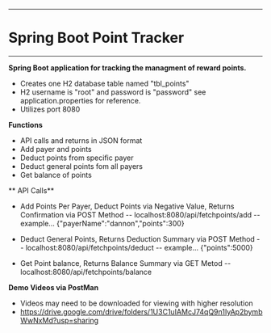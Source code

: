 ------------
# Spring Boot Point Tracker
------------

**Spring Boot application for tracking the managment of reward points.**
- Creates one H2 database table named "tbl_points"
- H2 username is "root" and password is "password" see application.properties for reference.
- Utilizes port 8080

**Functions**
- API calls and returns in JSON format
- Add payer and points
- Deduct points from specific payer
- Deduct general points fom all payers
- Get balance of points 

** API Calls**
- Add Points Per Payer, Deduct Points via Negative Value, Returns Confirmation via POST Method
-- localhost:8080/api/fetchpoints/add
-- example... {"payerName":"dannon","points":300}

- Deduct General Points, Returns Deduction Summary via POST Method
-- localhost:8080/api/fetchpoints/deduct
-- example... {"points":5000}

- Get Point balance, Returns Balance Summary via GET Metod 
-- localhost:8080/api/fetchpoints/balance


**Demo Videos via PostMan**
- Videos may need to be downloaded for viewing with higher resolution
- https://drive.google.com/drive/folders/1U3C1uIAMcJ74qQ9n1IyAp2bymbWwNxMd?usp=sharing
